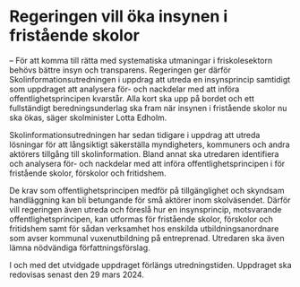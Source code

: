 # Regeringen vill öka insynen i fristående skolor

– För att komma till rätta med systematiska utmaningar i friskolesektorn behövs bättre insyn och transparens. Regeringen ger därför Skolinformationsutredningen i uppdrag att utreda en insynsprincip samtidigt som uppdraget att analysera för\- och nackdelar med att införa offentlighetsprincipen kvarstår. Alla kort ska upp på bordet och ett fullständigt beredningsunderlag ska fram när insynen i fristående skolor nu ska ökas, säger skolminister Lotta Edholm.

Skolinformationsutredningen har sedan tidigare i uppdrag att utreda lösningar för att långsiktigt säkerställa myndigheters, kommuners och andra aktörers tillgång till skolinformation. Bland annat ska utredaren identifiera och analysera för\- och nackdelar med att införa offentlighetsprincipen i för fristående skolor, förskolor och fritidshem.

De krav som offent­lighetsprincipen medför på tillgänglighet och skyndsam handlägg­ning kan bli betungande för små aktörer inom skolväsendet. Därför vill regeringen även utreda och föreslå hur en insynsprincip, motsvarande offentlighetsprincipen, kan utformas för fristående skolor, förskolor och fritidshem samt för sådan verksamhet hos enskilda utbildnings­anordnare som avser kommunal vuxenutbildning på entreprenad. Utredaren ska även lämna nödvändiga författningsförslag.

I och med det utvidgade uppdraget förlängs utredningstiden. Uppdraget ska redovisas senast den 29 mars 2024\.
